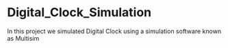 # Digital_Clock_Simulation
In this project we simulated Digital Clock using a simulation software known as Multisim
